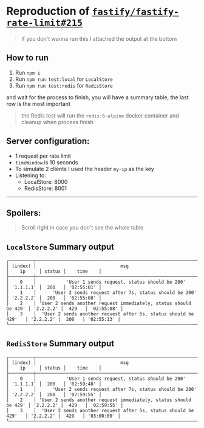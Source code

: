 # Reproduction of [`fastify/fastify-rate-limit#215`](https://github.com/fastify/fastify-rate-limit/issues/215)

> If you don't wanna run this I attached the output at the bottom

## How to run
1. Run `npm i`
2. Run `npm run test:local` for `LocalStore`
3. Run `npm run test:redis` for `RedisStore`

and wait for the process to finish, you will have a summary table, the last row is the most important

> the Redis test will run the `redis:6-alpine` docker container and cleanup when process finish

## Server configuration:
- 1 request per rate limit
- `timeWindow` is 10 seconds
- To simulate 2 clients I used the header `my-ip` as the key
- Listening to:
  - LocalStore: 8000 
  - RedisStore: 8001 

------

## Spoilers:
> Scroll right in case you don't see the whole table

## `LocalStore` Summary output
```
┌─────────┬──────────────────────────────────────────────────────────────────┬───────────┬────────┬────────────┐
│ (index) │                               msg                                │    ip     │ status │    time    │
├─────────┼──────────────────────────────────────────────────────────────────┼───────────┼────────┼────────────┤
│    0    │           'User 1 sends request, status should be 200'           │ '1.1.1.1' │  200   │ '02:55:01' │
│    1    │      'User 2 sends request after 7s, status should be 200'       │ '2.2.2.2' │  200   │ '02:55:08' │
│    2    │ 'User 2 sends another request immediately, status should be 429' │ '2.2.2.2' │  429   │ '02:55:08' │
│    3    │  'User 2 sends another request after 5s, status should be 429'   │ '2.2.2.2' │  200   │ '02:55:13' │
└─────────┴──────────────────────────────────────────────────────────────────┴───────────┴────────┴────────────┘
```

## `RedisStore` Summary output
```
┌─────────┬──────────────────────────────────────────────────────────────────┬───────────┬────────┬────────────┐
│ (index) │                               msg                                │    ip     │ status │    time    │
├─────────┼──────────────────────────────────────────────────────────────────┼───────────┼────────┼────────────┤
│    0    │           'User 1 sends request, status should be 200'           │ '1.1.1.1' │  200   │ '02:59:48' │
│    1    │      'User 2 sends request after 7s, status should be 200'       │ '2.2.2.2' │  200   │ '02:59:55' │
│    2    │ 'User 2 sends another request immediately, status should be 429' │ '2.2.2.2' │  429   │ '02:59:55' │
│    3    │  'User 2 sends another request after 5s, status should be 429'   │ '2.2.2.2' │  429   │ '03:00:00' │
└─────────┴──────────────────────────────────────────────────────────────────┴───────────┴────────┴────────────┘
```


